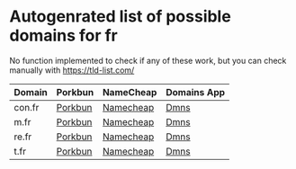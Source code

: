# Autogenrated list of possible domains for fr

No function implemented to check if any of these work, but you can check manually with https://tld-list.com/

| Domain | Porkbun | NameCheap | Domains App |
|---|---|---|---|
| con.fr | [Porkbun](https://porkbun.com/checkout/search?prb=e814663da1&tlds=&idnLanguage=&search=search&q=con.fr) | [Namecheap](https://www.namecheap.com/domains/registration/results/?domain=con.fr) | [Dmns](https://dmns.app/domains?q=con.fr) |
| m.fr | [Porkbun](https://porkbun.com/checkout/search?prb=e814663da1&tlds=&idnLanguage=&search=search&q=m.fr) | [Namecheap](https://www.namecheap.com/domains/registration/results/?domain=m.fr) | [Dmns](https://dmns.app/domains?q=m.fr) |
| re.fr | [Porkbun](https://porkbun.com/checkout/search?prb=e814663da1&tlds=&idnLanguage=&search=search&q=re.fr) | [Namecheap](https://www.namecheap.com/domains/registration/results/?domain=re.fr) | [Dmns](https://dmns.app/domains?q=re.fr) |
| t.fr | [Porkbun](https://porkbun.com/checkout/search?prb=e814663da1&tlds=&idnLanguage=&search=search&q=t.fr) | [Namecheap](https://www.namecheap.com/domains/registration/results/?domain=t.fr) | [Dmns](https://dmns.app/domains?q=t.fr) |
